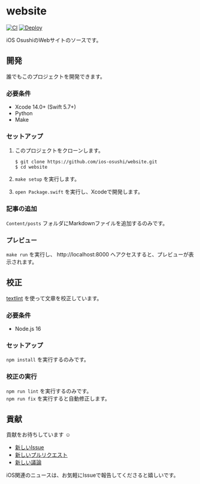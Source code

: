 # website

[![CI](https://github.com/ios-osushi/website/actions/workflows/ci.yml/badge.svg?branch=main)](https://github.com/ios-osushi/website/actions/workflows/ci.yml)
[![Deploy](https://github.com/ios-osushi/website/actions/workflows/deploy.yml/badge.svg?branch=main)](https://github.com/ios-osushi/website/actions/workflows/deploy.yml)

iOS OsushiのWebサイトのソースです。

## 開発

誰でもこのプロジェクトを開発できます。

### 必要条件

- Xcode 14.0+ (Swift 5.7+)
- Python
- Make

### セットアップ

1. このプロジェクトをクローンします。  
    ```shell
    $ git clone https://github.com/ios-osushi/website.git
    $ cd website
    ```

2. `make setup` を実行します。

3. `open Package.swift` を実行し、Xcodeで開発します。

### 記事の追加

`Content/posts` フォルダにMarkdownファイルを追加するのみです。

### プレビュー

`make run` を実行し、 http://localhost:8000 へアクセスすると、プレビューが表示されます。

## 校正

[textlint](https://github.com/textlint/textlint) を使って文章を校正しています。

### 必要条件

- Node.js 16

### セットアップ

`npm install` を実行するのみです。

### 校正の実行

`npm run lint` を実行するのみです。  
`npm run fix` を実行すると自動修正します。

## 貢献

貢献をお待ちしています :relaxed:

- [新しいIssue](https://github.com/ios-osushi/website/issues/new)
- [新しいプルリクエスト](https://github.com/ios-osushi/website/compare)
- [新しい議論](https://github.com/ios-osushi/website/discussions/new)

iOS関連のニュースは、お気軽にIssueで報告してくださると嬉しいです。

